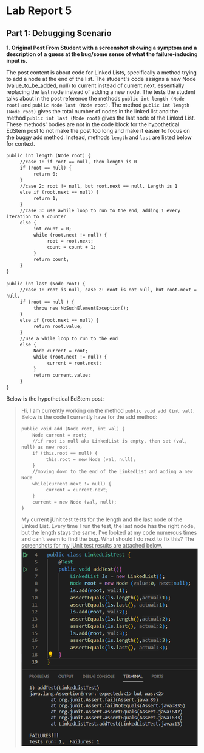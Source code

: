 # Lab Report 5  
## Part 1: Debugging Scenario  
**1. Original Post From Student with a screenshot showing a symptom and a description of a guess at the bug/some sense of what the failure-inducing input is.**   
  
The post content is about code for Linked Lists, specifically a method trying to add a node at the end of the list. The student's code assigns a new Node (value_to_be_added, null) to current instead of current.next, essentially replacing the last node instead of adding a new node. The tests the student talks about in the post reference the methods `public int length (Node root)` and `public Node last (Node root)`. The method `public int length (Node root)` gives the total number of nodes in the linked list and the method `public int last (Node root)` gives the last node of the Linked List. These methods' bodies are not in the code block for the hypothetical EdStem post to not make the post too long and make it easier to focus on the buggy add method. Instead, methods `length` and `last` are listed below for context.  
```
public int length (Node root) {
     //case 1: if root == null, then length is 0
     if (root == null) {
          return 0;
     }
     //case 2: root != null, but root.next == null. Length is 1
     else if (root.next == null) {
          return 1;
     }
     //case 3: use awhile loop to run to the end, adding 1 every iteration to a counter
     else {
          int count = 0;
          while (root.next != null) {
               root = root.next;
               count = count + 1;
          }
          return count;
     }
}

public int last (Node root) {
     //case 1: root is null, case 2: root is not null, but root.next = null. 
     if (root == null ) {
          throw new NoSuchElementException();
     }
     else if (root.next == null) {
          return root.value;
     }
     //use a while loop to run to the end
     else {
          Node current = root;
          while (root.next != null) {
               current = root.next;
          }
          return current.value;
     }
}
```  
Below is the hypothetical EdStem post:
> Hi,
> I am currently working on the method `public void add (int val)`.
> Below is the code I currently have for the add method:
> ```
> public void add (Node root, int val) {
>     Node current = root;
>     //if root is null aka LinkedList is empty, then set (val, null) as new root.
>     if (this.root == null) {
>          this.root = new Node (val, null);
>     }
>     //moving down to the end of the LinkedList and adding a new Node
>     while(current.next != null) {
>          current = current.next;
>     }
>     current = new Node (val, null);
> }
> ```
> My current jUnit test tests for the length and the last node of the Linked List. Every time I run the test, the last node has the right node, but the length stays the same. I've looked at my code numerous times and can't seem to find the bug. What should I do next to fix this? The screenshots for my jUnit test results are attached below.  
> ![Image](lab5bug.png)  
